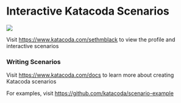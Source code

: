 # Interactive Katacoda Scenarios

[![](http://shields.katacoda.com/katacoda/sethmblack/count.svg)](https://www.katacoda.com/sethmblack "Get your profile on Katacoda.com")

Visit https://www.katacoda.com/sethmblack to view the profile and interactive scenarios

### Writing Scenarios
Visit https://www.katacoda.com/docs to learn more about creating Katacoda scenarios

For examples, visit https://github.com/katacoda/scenario-example
